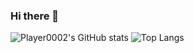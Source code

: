 ### Hi there 👋

<!--
**Player0002/Player0002** is a ✨ _special_ ✨ repository because its `README.md` (this file) appears on your GitHub profile.

Here are some ideas to get you started:

- 🔭 I’m currently working on ...
- 🌱 I’m currently learning ...
- 👯 I’m looking to collaborate on ...
- 🤔 I’m looking for help with ...
- 💬 Ask me about ...
- 📫 How to reach me: ...
- 😄 Pronouns: ...
- ⚡ Fun fact: ...
-->
![Player0002's GitHub stats](https://github-readme-stats.vercel.app/api?username=Player0002&show_icons=true)
![Top Langs](https://github-readme-stats.vercel.app/api/top-langs/?username=Player0002&show_icons=true&count_private=true&hide=C#)
